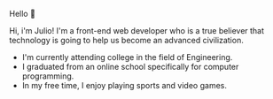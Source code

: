 Hello 👋

Hi, i'm Julio! I'm a front-end web developer who is a true believer that technology is going to help us become an advanced civilization. 

- I'm currently attending college in the field of Engineering. 
- I graduated from an online school specifically for computer programming.
- In my free time, I enjoy playing sports and video games.


